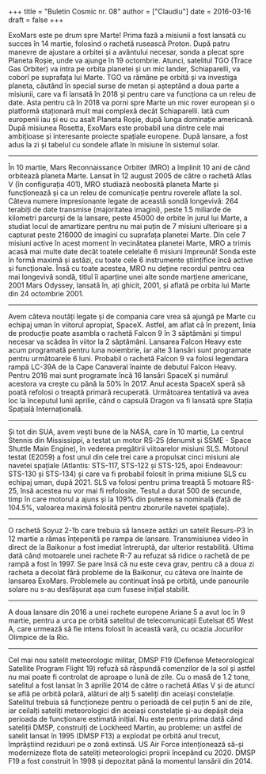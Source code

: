 +++
title = "Buletin Cosmic nr. 08"
author = ["Claudiu"]
date = 2016-03-16
draft = false
+++

ExoMars este pe drum spre Marte! Prima fază a misiunii a fost lansată cu succes în 14 martie, folosind o rachetă rusească Proton. După patru manevre de ajustare a orbitei și a avântului necesar, sonda a plecat spre Planeta Roșie, unde va ajunge în 19 octombrie. Atunci, satelitul TGO (Trace Gas Orbiter) va intra pe orbita planetei și un mic lander, Schiaparelli, va coborî pe suprafața lui Marte. TGO va rămâne pe orbită și va investiga planeta, căutând în special surse de metan și așteptând a doua parte a misiunii, care va fi lansată în 2018 și pentru care va funcționa ca un releu de date. Asta pentru că în 2018 va porni spre Marte un mic rover european și o platformă staționară mult mai complexă decât Schiaparelli. Iată cum europenii iau și eu cu asalt Planeta Roșie, după lunga dominație americană. După misiunea Rosetta, ExoMars este probabil una dintre cele mai ambițioase și interesante proiecte spațiale europene. După lansare, a fost adus la zi și tabelul cu sondele aflate în misiune în sistemul solar.

---

În 10 martie, Mars Reconnaissance Orbiter (MRO) a împlinit 10 ani de când orbitează planeta Marte. Lansat în 12 august 2005 de către o rachetă Atlas V (în configurația 401), MRO studiază neobosită planeta Marte și funcționează și ca un releu de comunicație pentru roverele aflate la sol. Câteva numere impresionante legate de această sondă longevivă: 264 terabiți de date transmise (majoritatea imagini), peste 1.5 miliarde de kilometri parcurși de la lansare, peste 45000 de orbite în jurul lui Marte, a studiat locul de amartizare pentru nu mai puțin de 7 misiuni ulterioare și a capturat peste 216000 de imagini cu suprafața planetei Marte. Din cele 7 misiuni active în acest moment în vecinătatea planetei Marte, MRO a trimis acasă mai multe date decât toatele celelalte 6 misiuni împreună! Sonda este în formă maximă și astăzi, cu toate cele 6 instrumente științifice încă active și funcționale. Însă cu toate acestea, MRO nu deține recordul pentru cea mai longevivă sondă, titlul îi aparține unei alte sonde marțiene americane, 2001 Mars Odyssey, lansată în, ați ghicit, 2001, și aflată pe orbita lui Marte din 24 octombrie 2001.

---

Avem câteva noutăți legate și de compania care vrea să ajungă pe Marte cu echipaj uman în viitorul apropiat, SpaceX. Astfel, am aflat că în prezent, linia de producție poate asambla o rachetă Falcon 9 în 3 săptămâni și timpul necesar va scădea în viitor la 2 săptămâni. Lansarea Falcon Heavy este acum programată pentru luna noiembrie, iar alte 3 lansări sunt programate pentru următoarele 6 luni. Probabil o rachetă Falcon 9 va folosi legendara rampă LC-39A de la Cape Canaveral înainte de debutul Falcon Heavy. Pentru 2016 mai sunt programate încă 16 lansări SpaceX și numărul acestora va crește cu până la 50% în 2017. Anul acesta SpaceX speră să poată refolosi o treaptă primară recuperată. Următoarea tentativă va avea loc la începutul lunii aprilie, când o capsulă Dragon va fi lansată spre Stația Spațială Internațională.

---

Și tot din SUA, avem vești bune de la NASA, care în 10 martie, La centrul Stennis din Mississippi, a testat un motor RS-25 (denumit și SSME - Space Shuttle Main Engine), în vederea pregătirii viitoarelor misiuni SLS. Motorul testat (E2059) a fost unul din cele trei care a propulsat cinci misiuni ale navetei spațiale (Atlantis: STS-117, STS-122 și STS-125, apoi Endeavour: STS-130 și STS-134) și care va fi probabil folosit în prima misiune SLS cu echipaj uman, după 2021. SLS va folosi pentru prima treaptă 5 motoare RS-25, însă acestea nu vor mai fi refolosite. Testul a durat 500 de secunde, timp în care motorul a ajuns și la 109% din puterea sa nominală (față de 104.5%, valoarea maximă folosită pentru zborurile navetei spațiale).

---

O rachetă Soyuz 2-1b care trebuia să lanseze astăzi un satelit Resurs-P3 în 12 martie a rămas înțepenită pe rampa de lansare. Transmisiunea video în direct de la Baikonur a fost imediat întreruptă, dar ulterior restabilită. Ultima dată când motoarele unei rachete R-7 au refuzat să ridice o rachetă de pe rampă a fost în 1997. Se pare însă că nu este ceva grav, pentru că a doua zi racheta a decolat fără probleme de la Baikonur, cu câteva ore înainte de lansarea ExoMars. Problemele au continuat însă pe orbită, unde panourile solare nu s-au desfășurat așa cum fusese inițial stabilit.

---

A doua lansare din 2016 a unei rachete europene Ariane 5 a avut loc în 9 martie, pentru a urca pe orbită satelitul de telecomunicații Eutelsat 65 West A, care urmează să fie intens folosit în această vară, cu ocazia Jocurilor Olimpice de la Rio.

---

Cel mai nou satelit meteorologic militar, DMSP F19 (Defense Meteorological Satellite Program Flight 19) refuză să răspundă comenzilor de la sol și astfel nu mai poate fi controlat de aproape o lună de zile. Cu o masă de 1.2 tone, satelitul a fost lansat în 3 aprilie 2014 de către o rachetă Atlas V și de atunci se află pe orbită polară, alături de alți 5 sateliți din aceiași constelație. Satelitul trebuia să funcționeze pentru o perioadă de cel puțin 5 ani de zile, iar ceilalți sateliți meteorologici din aceiași constelație și-au depășit deja perioada de funcționare estimată inițial. Nu este pentru prima dată când sateliții DMSP, construiți de Lockheed Martin, au probleme: un astfel de satelit lansat în 1995 (DMSP F13) a explodat pe orbită anul trecut, împrăștiind reziduuri pe o zonă extinsă. US Air Force intenționează să-și modernizeze flota de sateliți meteorologici proprii începând cu 2020. DMSP F19 a fost construit în 1998 și depozitat până la momentul lansării din 2014.